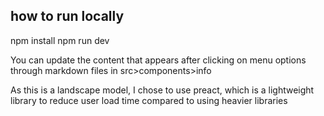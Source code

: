 ## how to run locally
npm install
npm run dev


You can update the content that appears after clicking on menu options through markdown files in src>components>info

As this is a landscape model, I chose to use preact, which is a lightweight library to reduce user load time compared to using heavier libraries
